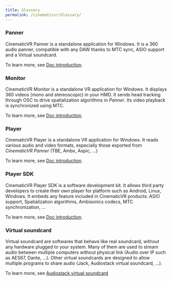 ```yaml
---
title: Glossary
permalink: /cinematicvr/Glossary/
---
```


[intro_page]: {{site.baseurl}}/cinematicvr/Introduction/
[VSC]: {{site.baseurl}}/cinematicvr/panner/VirtualSoundCard/



### Panner
CinematicVR Panner is a standalone application for Windows. It is a 360 audio panner, compatible with any DAW thanks to MTC sync, ASIO support and a Virtual soundcard.

To learn more, see [Doc introduction][intro_page].

### Monitor
CinematicVR Monitor is a standalone VR application for Windows. It displays 360 videos (mono and stereoscopic) in your HMD. It sends head tracking through OSC to drive spatialization algorithms in *Panner*. Its video playback is synchronized using MTC.

To learn more, see [Doc introduction][intro_page].

### Player
CinematicVR Player is a standalone VR application for Windows. It reads various audio and video formats, especially those exported from *CinematicVR Panner* (TBE, Ambx, Aspic, ...)

To learn more, see [Doc introduction][intro_page].

### Player SDK 
CinematicVR Player SDK is a software development kit. It allows third party developers to create their own player for platform such as Android, Linux, Windows. It embeds any feature included in CinematicVR products: ASIO support, Spatialization algorithms, Ambisonics codecs, MTC synchronization, ...

To learn more, see [Doc introduction][intro_page].

### Virtual soundcard
Virtual soundcard are softwares that behave like real soundcard, without any hardware plugged to your system. Many of them are used to stream audio between multiple computers without physical link (Audio over IP such as AES67, Dante, ...). Other virtual soundcards are designed to allow multiple programs to share audio (Jack, Audiostack virtual soundcard, ...).

To learn more, see [Audiostack virtual soundcard][VSC]




